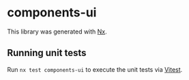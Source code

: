 # components-ui

This library was generated with [Nx](https://nx.dev).

## Running unit tests

Run `nx test components-ui` to execute the unit tests via [Vitest](https://vitest.dev/).
